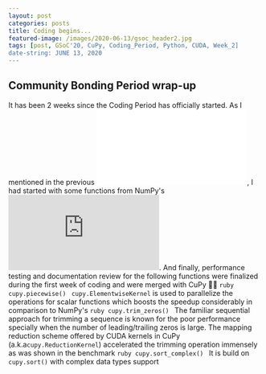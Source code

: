```yaml
---
layout: post
categories: posts
title: Coding begins...
featured-image: /images/2020-06-13/gsoc_header2.jpg
tags: [post, GSoC'20, CuPy, Coding_Period, Python, CUDA, Week_2]
date-string: JUNE 13, 2020
---
```

<script src="//ajax.googleapis.com/ajax/libs/jquery/1.9.1/jquery.min.js"></script>
<script>window.jQuery || document.write('<script src="_/js/libs/jquery-1.9.1.min.js"><\/script>')</script>

## Community Bonding Period wrap-up

It has been 2 weeks since the Coding Period has officially started. As I mentioned in the previous ![post](/2020-05-31-end_of_bonding_period.md), I had started with some functions from NumPy's ![lib/function_base](https://github.com/numpy/numpy/blob/master/numpy/lib/function_base.py). And finally, performance testing and documentation review for the following functions were finalized during the first week of coding and were merged with CuPy 🎉🎉
 ``ruby
    cupy.piecewise()
    ``
    `cupy.ElementwiseKernel` is used to parallelize the operations for scalar functions which boosts the speedup considerably in comparison to NumPy's
``ruby
   cupy.trim_zeros()
   ``
   The familiar sequential approach for trimming a sequence is known for the poor performance specially when the number of leading/trailing zeros is large.
   The mapping reduction scheme offered by CUDA kernels in CuPy (a.k.a`cupy.ReductionKernel`) accelerated the trimming operation immensely as was shown in the benchmark
 ``ruby
    cupy.sort_complex()
    ``
    It is build on `cupy.sort()` with complex data types support

## 



